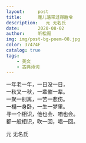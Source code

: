```yaml
---
layout:     post
title:      雁儿落带过得胜令
description:   元 无名氏
date:       2020-08-02
author:     听松阁
img: img/post-bg-poem-08.jpg
color: 37474F
catalog: true
tags:
    - 美文
    - 古典诗词
---
```


一年老一年，一日没一日，<br>
一秋又一秋，一辈催一辈。<br>
一聚一别离，一苦一悲伤。<br>
一榻一身卧，一生一梦里。<br>
寻一个相识，他也会、咱也会。<br>
都一般相识，吹一回，唱一回。<br>

元 无名氏